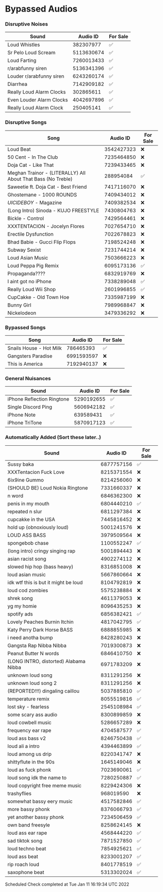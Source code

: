 # Bypassed Audios

### Disruptive Noises
Sound         | Audio ID     | For Sale
------------- | ------------ | ------------
Loud Whistles | 382307977 | ✅
Sr Pelo Loud Scream | 5113630674 | ✅
Loud Farting | 7260013433 | ✅
r/arabfunny siren | 5136341396 | ✅
Louder r/arabfunny siren | 6243260174 | ✅
Diarrhea | 7142909182 | ✅
Really Loud Alarm Clocks | 302865611 | ✅
Even Louder Alarm Clocks | 4042697896 | ✅
Really Loud Alarm Clock | 250405141 | ✅

### Disruptive Songs 
Song          | Audio ID     | For Sale
------------- | ------------ | ------------
Loud Beat | 3542427323 | ❌
50 Cent - In The Club | 7235464850 | ❌
Doja Cat - Like That | 7239433465 | ❌
Meghan Trainor - (LITERALLY) All About That Bass (No Treble) | 288954084 | ✅
Saweetie ft. Doja Cat - Best Friend | 7417116070 | ❌
Ghostemane - 1000 ROUNDS | 7409434012 | ❌
$UICIDEBOY$ - Magazine | 7409382534 | ❌
(Long Intro) Sinoda - KUJO FREESTYLE | 7430804763 | ❌
Bickle - Control | 7429564461 | ❌
XXXTENTACION - Jocelyn Flores | 7027654710 | ❌
Erectile Dysfunction | 7022678823 | ❌
Bhad Babie - Gucci Flip Flops | 7198524248 | ❌
Subway Sexist | 7231744214 | ❌
Loud Asian Music | 7503666223 | ❌
Loud Peppa Pig Remix | 6095173136 | ✅
Propaganda???? | 6832919769 | ❌
I aint got no iPhone | 7338289048 | ✅
Really Loud Wii Shop | 2601996855 | ✅
CupCakke - Old Town Hoe | 7335987199 | ❌
Bunny Girl | 7989968847 | ❌
Nickelodeon | 3479336292 | ❌

### Bypassed Songs
Song          | Audio ID     | For Sale
------------- | ------------ | ------------
Snails House - Hot Milk | 786465393 | ✅
Gangsters Paradise | 6991593597 | ❌
This is America | 7192940137 | ❌

### General Nuisances
Sound         | Audio ID     | For Sale
------------- | ------------ | ------------
iPhone Reflection Ringtone | 5290192655 | ✅
Single Discord Ping | 5606942182 | ✅
iPhone Note | 639589431 | ✅
iPhone TriTone | 5870917123 | ✅

### Automatically Added (Sort these later..)
Sound         | Audio ID     | For Sale
------------- | ------------ | ----------
Sussy baka | 6877757156 | ✅
XXXTentacion Fuck Love | 8215371554 | ❌
6ix9ine Gummo | 8214256060 | ❌
(SHOULD BE) Loud Nokia Ringtone | 7331660337 | ❌
n word | 6846362300 | ❌
penis in my mouth | 6804440210 | ✅
repeated n slur | 6811297384 | ❌
cupcakke in the USA | 7445816452 | ❌
hold up (obnoxiously loud) | 5001241576 | ❌
LOUD ASS BASS | 3979509564 | ❌
spongebob chase | 1100552247 | ✅
(long intro) cringy singing rap | 5001894443 | ❌
asian racist song  | 4902274112 | ❌
slowed hip hop (bass heavy) | 8316851008 | ❌
loud asian music | 5667860664 | ❌
idk wtf this is but it might be loud | 8104792819 | ❌
loud cod zombies | 5575238884 | ❌
shrek song | 4611379053 | ❌
yg my homie | 8096435253 | ❌
spotify ads | 6856382421 | ✅
Lovely Peaches Burnin Itchin | 4817042795 | ✅
Katy Perry Dark Horse BASS | 6888855985 | ❌
i need anotha bump | 8428280243 | ❌
Gangsta Rap Nibba Nibba | 7019300873 | ❌
Peanut Butter N words | 6846410750 | ❌
(LONG INTRO, distorted) Alabama Nibba | 6971783209 | ❌
unknown loud song | 8311291256 | ❌
unknown loud song 2 | 8311291256 | ❌
(REPORTED!!!) dingaling caillou | 5037885810 | ✅
temperature remix | 8055519816 | ✅
lost sky - fearless | 2545108984 | ✅
some scary ass audio | 8300899859 | ❌
loud cowbell music | 5286657289 | ❌
frequency ear rape | 4704587577 | ✅
loud ass bass v2 | 8246750438 | ✅
loud ali a intro | 4394463899 | ✅
loud among us drip | 8220341747 | ❌
shittyflute in the 90s | 1645149046 | ❌
loud as fuck phonk | 7023690061 | ✅
loud song idk the name to | 7280250887 | ✅
loud copyright free meme music | 8229424306 | ❌
trashyflies | 968019590 | ❌
somewhat bassy eery music | 4517582846 | ✅
more bassy phonk | 8376066793 | ✅
yet another bassy phonk | 7234506459 | ✅
own band freesyle | 8258624145 | ❌
loud ass ear rape | 4568444220 | ✅
sad tiktok song | 7871527850 | ✅
loud techno beat | 7854925621 | ✅
loud ass beat | 8233001207 | ✅
rip roach loud | 8401778519 | ✅
saxophone beat | 5313302024 | ✅

Scheduled Check completed at Tue Jan 11 16:19:34 UTC 2022
